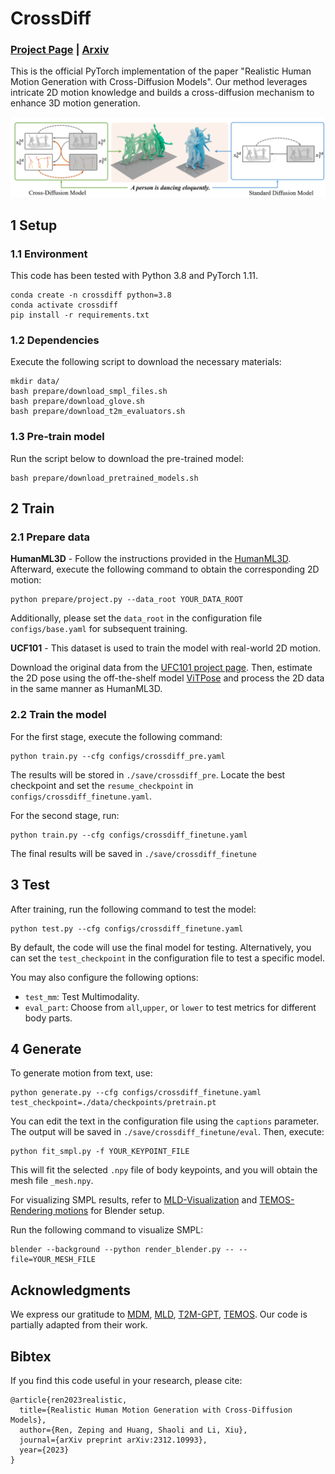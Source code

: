 # CrossDiff

### [Project Page](https://wonderno.github.io/CrossDiff-webpage/) | [Arxiv](https://arxiv.org/abs/2312.10993)

This is the official PyTorch implementation of the paper "Realistic Human Motion Generation with Cross-Diffusion Models". Our method leverages intricate 2D motion knowledge and builds a cross-diffusion mechanism to enhance 3D motion generation.

![teaser](./assets/teaser.png)

## 1 Setup 

### 1.1 Environment

This code has been tested with Python 3.8 and PyTorch 1.11.

```shell
conda create -n crossdiff python=3.8
conda activate crossdiff
pip install -r requirements.txt
```

### 1.2 Dependencies

Execute the following script to download the necessary materials:

```shell
mkdir data/
bash prepare/download_smpl_files.sh
bash prepare/download_glove.sh
bash prepare/download_t2m_evaluators.sh
```

### 1.3 Pre-train model

Run the script below to download the pre-trained model:

```shell
bash prepare/download_pretrained_models.sh
```

## 2 Train

### 2.1 Prepare data

**HumanML3D** - Follow the instructions provided in the [HumanML3D](https://github.com/EricGuo5513/HumanML3D.git). Afterward, execute the following command to obtain the corresponding 2D motion:
```shell
python prepare/project.py --data_root YOUR_DATA_ROOT
```
Additionally, please set the `data_root` in the configuration file `configs/base.yaml` for subsequent training.

**UCF101** - This dataset is used to train the model with real-world 2D motion.

Download the original data from the [UFC101 project page](https://www.crcv.ucf.edu/data/UCF101.php#Results_on_UCF101). Then, estimate the 2D pose using the off-the-shelf model [ViTPose](https://github.com/ViTAE-Transformer/ViTPose) and process the 2D data in the same manner as HumanML3D.

### 2.2 Train the model

For the first stage, execute the following command:

```shell
python train.py --cfg configs/crossdiff_pre.yaml
```
The results will be stored in `./save/crossdiff_pre`. Locate the best checkpoint and set the `resume_checkpoint` in `configs/crossdiff_finetune.yaml`.

For the second stage, run:
```shell
python train.py --cfg configs/crossdiff_finetune.yaml
```
The final results will be saved in `./save/crossdiff_finetune`

## 3 Test

After training, run the following command to test the model:
```shell
python test.py --cfg configs/crossdiff_finetune.yaml
```
By default, the code will use the final model for testing. Alternatively, you can set the `test_checkpoint` in the configuration file to test a specific model.

You may also configure the following options:
* `test_mm`: Test Multimodality.
* `eval_part`: Choose from `all`,`upper`, or `lower` to test metrics for different body parts.

## 4 Generate

To generate motion from text, use:

```shell
python generate.py --cfg configs/crossdiff_finetune.yaml test_checkpoint=./data/checkpoints/pretrain.pt
```

You can edit the text in the configuration file using the `captions` parameter. The output will be saved in `./save/crossdiff_finetune/eval`. Then, execute:

```shell
python fit_smpl.py -f YOUR_KEYPOINT_FILE
```
This will fit the selected `.npy` file of body keypoints, and you will obtain the mesh file `_mesh.npy`.

For visualizing SMPL results, refer to [MLD-Visualization](https://github.com/ChenFengYe/motion-latent-diffusion) and [TEMOS-Rendering motions](https://github.com/Mathux/TEMOS) for Blender setup.

Run the following command to visualize SMPL:

```shell
blender --background --python render_blender.py -- --file=YOUR_MESH_FILE
```

## Acknowledgments

We express our gratitude to [MDM](https://github.com/GuyTevet/motion-diffusion-model), [MLD](https://github.com/ChenFengYe/motion-latent-diffusion), [T2M-GPT](https://github.com/Mael-zys/T2M-GPT), [TEMOS](https://github.com/Mathux/TEMOS). Our code is partially adapted from their work.

## Bibtex

If you find this code useful in your research, please cite:

```
@article{ren2023realistic,
  title={Realistic Human Motion Generation with Cross-Diffusion Models},
  author={Ren, Zeping and Huang, Shaoli and Li, Xiu},
  journal={arXiv preprint arXiv:2312.10993},
  year={2023}
}
```
